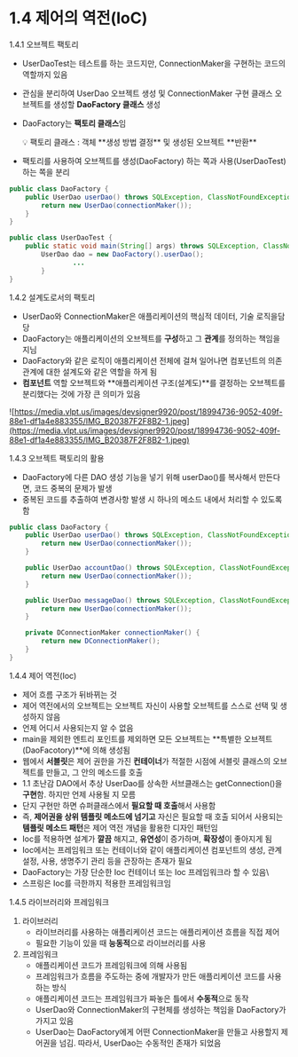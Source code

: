 # 1.4 제어의 역전(IoC)

1.4.1 오브젝트 팩토리

- UserDaoTest는 테스트를 하는 코드지만, ConnectionMaker을 구현하는 코드의 역할까지 있음
- 관심을 분리하여 UserDao 오브젝트 생성 및 ConnectionMaker 구현 클래스 오브젝트를 생성할 **DaoFactory 클래스** 생성
- DaoFactory는 **팩토리 클래스**임
    
    <aside>
    💡 팩토리 클래스 : 객체 **생성 방법 결정** 및 생성된 오브젝트 **반환**
    
    </aside>
    
- 팩토리를 사용하여 오브젝트를 생성(DaoFactory) 하는 쪽과 사용(UserDaoTest)하는 쪽을 분리

```java
public class DaoFactory {
    public UserDao userDao() throws SQLException, ClassNotFoundException {
        return new UserDao(connectionMaker());
    }
}

public class UserDaoTest {
    public static void main(String[] args) throws SQLException, ClassNotFoundException {
        UserDao dao = new DaoFactory().userDao();
				...
		}
}
```

1.4.2 설계도로서의 팩토리

- UserDao와 ConnectionMaker은 애플리케이션의 핵심적 데이터, 기술 로직을담당
- DaoFactory는 애플리케이션의 오브젝트를 **구성**하고 그 **관계**를 정의하는 책임을 지님
- DaoFactory와 같은 로직이 애플리케이션 전체에 걸쳐 일어나면 컴포넌트의 의존관계에 대한 설계도와 같은 역할을 하게 됨
- **컴포넌트** 역할 오브젝트와 **애플리케이션 구조(설계도)**를 결정하는 오브젝트를 분리했다는 것에 가장 큰 의미가 있음

![https://media.vlpt.us/images/devsigner9920/post/18994736-9052-409f-88e1-df1a4e883355/IMG_B20387F2F8B2-1.jpeg](https://media.vlpt.us/images/devsigner9920/post/18994736-9052-409f-88e1-df1a4e883355/IMG_B20387F2F8B2-1.jpeg)

1.4.3 오브젝트 팩토리의 활용

- DaoFactory에 다른 DAO 생성 기능을 넣기 위해 userDao()를 복사해서 만든다면, 코드 중복의 문제가 발생
- 중복된 코드를 추출하여 변경사항 발생 시 하나의 메소드 내에서 처리할 수 있도록 함

```java
public class DaoFactory {
    public UserDao userDao() throws SQLException, ClassNotFoundException {
        return new UserDao(connectionMaker());
    }

    public UserDao accountDao() throws SQLException, ClassNotFoundException {
        return new UserDao(connectionMaker());
    }

    public UserDao messageDao() throws SQLException, ClassNotFoundException {
        return new UserDao(connectionMaker());
    }

    private DConnectionMaker connectionMaker() {
        return new DConnectionMaker();
    }
}
```

1.4.4 제어 역전(Ioc)

- 제어 흐름 구조가 뒤바뀌는 것
- 제어 역전에서의 오브젝트는 오브젝트 자신이 사용할 오브젝트를 스스로 선택 및 생성하지 않음
- 언제 어디서 사용되는지 알 수 없음
- main을 제외한 엔트리 포인트를 제외하면 모든 오브젝트는 **특별한 오브젝트(DaoFacotory)**에 의해 생성됨
- 웹에서 **서블릿**은 제어 권한을 가진 **컨테이너**가 적절한 시점에 서블릿 클래스의 오브젝트를 만들고, 그 안의 메소드를 호출
- 1.1 초난감 DAO에서 추상 UserDao를 상속한 서브클래스는 getConnection()을 **구현**함. 하지만 언제 사용될 지 모름
- 단지 구현만 하면 슈퍼클래스에서 **필요할 때 호출**해서 사용함
- 즉, **제어권을 상위 템플릿 메소드에 넘기고** 자신은 필요할 때 호출 되어서 사용되는 **템플릿 메소드 패턴**은 제어 역전 개념을 활용한 디자인 패턴임
- Ioc를 적용하면 설계가 **깔끔** 해지고, **유연성**이 증가하며, **확장성**이 좋아지게 됨
- Ioc에서는 프레임워크 또는 컨테이너와 같이 애플리케이션 컴포넌트의 생성, 관계 설정, 사용, 생명주기 관리 등을 관장하는 존재가 필요
- DaoFactory는 가장 단순한 Ioc 컨테이너 또는 Ioc 프레임워크라 할 수 있음\
- 스프링은 Ioc를 극한까지 적용한 프레임워크임

1.4.5 라이브러리와 프레임워크

1. 라이브러리
    - 라이브러리를 사용하는 애플리케이션 코드는 애플리케이션 흐름을 직접 제어
    - 필요한 기능이 있을 때 **능동적**으로 라이브러리를 사용
2. 프레임워크
    - 애플리케이션 코드가 프레임워크에 의해 사용됨
    - 프레임워크가 흐름을 주도하는 중에 개발자가 만든 애플리케이션 코드를 사용하는 방식
    - 애플리케이션 코드는 프레임워크가 짜놓은 틀에서 **수동적**으로 동작
    - UserDao와 ConnectionMaker의 구현체를 생성하는 책임을 DaoFactory가 가지고 있음
    - UserDao는 DaoFactory에게 어떤 ConnectionMaker을 만들고 사용할지 제어권을 넘김. 따라서, UserDao는 수동적인 존재가 되었음
